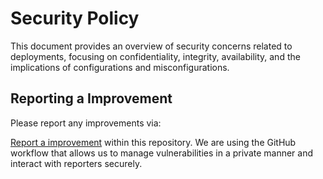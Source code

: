 # Security Policy

This document provides an overview of security concerns related to deployments, focusing on confidentiality, integrity, availability, and the implications of configurations and misconfigurations.

## Reporting a Improvement

Please report any improvements via:

[Report a improvement](https://github.com/ammnt/nginx/issues/new")
within this repository. We are using the GitHub workflow that allows us to manage vulnerabilities in a private manner and interact with reporters securely.
